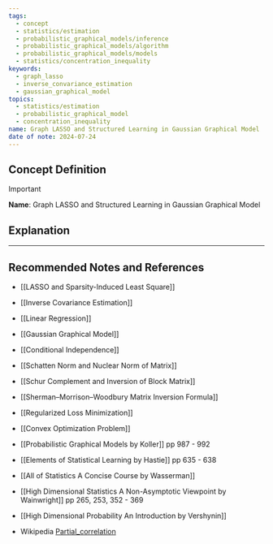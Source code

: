 ```yaml
---
tags:
  - concept
  - statistics/estimation
  - probabilistic_graphical_models/inference
  - probabilistic_graphical_models/algorithm
  - probabilistic_graphical_models/models
  - statistics/concentration_inequality
keywords:
  - graph_lasso
  - inverse_convariance_estimation
  - gaussian_graphical_model
topics:
  - statistics/estimation
  - probabilistic_graphical_model
  - concentration_inequality
name: Graph LASSO and Structured Learning in Gaussian Graphical Model
date of note: 2024-07-24
---
```


## Concept Definition

>[!important]
>**Name**: Graph LASSO and Structured Learning in Gaussian Graphical Model



## Explanation





-----------
##  Recommended Notes and References


- [[LASSO and Sparsity-Induced Least Square]]
- [[Inverse Covariance Estimation]]
- [[Linear Regression]]

- [[Gaussian Graphical Model]]
- [[Conditional Independence]]


- [[Schatten Norm and Nuclear Norm of Matrix]]
- [[Schur Complement and Inversion of Block Matrix]]
- [[Sherman–Morrison–Woodbury Matrix Inversion Formula]]

- [[Regularized Loss Minimization]]
- [[Convex Optimization Problem]]

- [[Probabilistic Graphical Models by Koller]] pp 987 - 992
- [[Elements of Statistical Learning by Hastie]] pp 635 - 638
- [[All of Statistics A Concise Course by Wasserman]]
- [[High Dimensional Statistics A Non-Asymptotic Viewpoint by Wainwright]] pp 265, 253, 352 - 369
- [[High Dimensional Probability An Introduction by Vershynin]]
- Wikipedia [Partial_correlation](https://en.wikipedia.org/wiki/Partial_correlation)